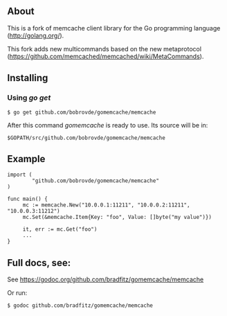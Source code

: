 ## About

This is a fork of memcache client library for the Go programming language
(http://golang.org/).

This fork adds new multicommands based on the new metaprotocol
(https://github.com/memcached/memcached/wiki/MetaCommands).

## Installing

### Using *go get*

    $ go get github.com/bobrovde/gomemcache/memcache

After this command *gomemcache* is ready to use. Its source will be in:

    $GOPATH/src/github.com/bobrovde/gomemcache/memcache

## Example

    import (
            "github.com/bobrovde/gomemcache/memcache"
    )

    func main() {
         mc := memcache.New("10.0.0.1:11211", "10.0.0.2:11211", "10.0.0.3:11212")
         mc.Set(&memcache.Item{Key: "foo", Value: []byte("my value")})

         it, err := mc.Get("foo")
         ...
    }

## Full docs, see:

See https://godoc.org/github.com/bradfitz/gomemcache/memcache

Or run:

    $ godoc github.com/bradfitz/gomemcache/memcache


